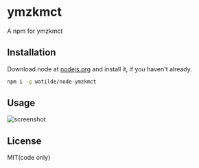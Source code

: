 # ymzkmct

A npm for ymzkmct

## Installation

Download node at [nodejs.org](http://nodejs.org) and install it, if you haven't already.

```sh
npm i -g watilde/node-ymzkmct
```

## Usage
![screenshot](img/screenshot.png)

## License

MIT(code only)
